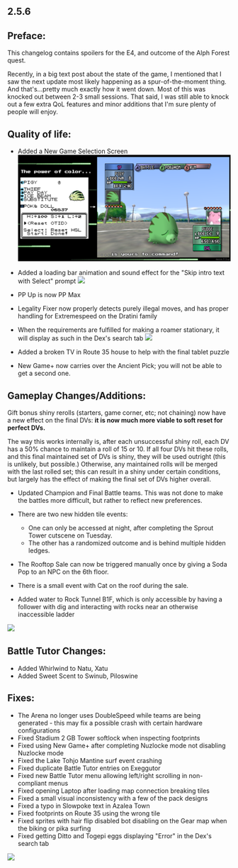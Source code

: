 2.5.6
--------------
## Preface:

This changelog contains spoilers for the E4, and outcome of the Alph Forest quest.

Recently, in a big text post about the state of the game, I mentioned that I saw the next update most likely happening as a spur-of-the-moment thing. And that's...pretty much exactly how it went down. Most of this was knocked out between 2-3 small sessions. That said, I was still able to knock out a few extra QoL features and minor additions that I'm sure plenty of people will enjoy.

## Quality of life:

 - Added a New Game Selection Screen
 ![](images/2_5_4_Changelog/image_1.png)
 
 - Added a loading bar animation and sound effect for the "Skip intro text with Select" prompt
 ![](images/2_5_4_Changelog/image_2.gif)

 - PP Up is now PP Max

 - Legality Fixer now properly detects purely illegal moves, and has proper handling for Extremespeed on the Dratini family

 - When the requirements are fulfilled for making a roamer stationary, it will display as such in the Dex's search tab
 ![](images/2_5_4_Changelog/image_3.png)

 - Added a broken TV in Route 35 house to help with the final tablet puzzle

 - New Game+ now carries over the Ancient Pick; you will not be able to get a second one.

## Gameplay Changes/Additions:

Gift bonus shiny rerolls (starters, game corner, etc; not chaining) now have a new effect on the final DVs: **it is now much more viable to soft reset for perfect DVs.**

The way this works internally is, after each unsuccessful shiny roll, each DV has a 50% chance to maintain a roll of 15 or 10. If all four DVs hit these rolls, and this final maintained set of DVs is shiny, they will be used outright (this is unlikely, but possible.) Otherwise, any maintained rolls will be merged with the last rolled set; this can result in a shiny under certain conditions, but largely has the effect of making the final set of DVs higher overall.

 - Updated Champion and Final Battle teams. This was not done to make the battles more difficult, but rather to reflect new preferences.

 - There are two new hidden tile events:
	 * One can only be accessed at night, after completing the Sprout Tower cutscene on Tuesday. 
	 * The other has a randomized outcome and is behind multiple hidden ledges.

 - The Rooftop Sale can now be triggered manually once by giving a Soda Pop to an NPC on the 6th floor.
 
 - There is a small event with Cat on the roof during the sale.

 - Added water to Rock Tunnel B1F, which is only accessible by having a follower with dig and interacting with rocks near an otherwise inaccessible ladder

 ![](images/2_5_4_Changelog/image_4.png)

## Battle Tutor Changes:

 - Added Whirlwind to Natu, Xatu
 - Added Sweet Scent to Swinub, Piloswine

## Fixes:

 - The Arena no longer uses DoubleSpeed while teams are being generated - this may fix a possible crash with certain hardware configurations
 - Fixed Stadium 2 GB Tower softlock when inspecting footprints
 - Fixed using New Game+ after completing Nuzlocke mode not disabling Nuzlocke mode
 - Fixed the Lake Tohjo Mantine surf event crashing
 - Fixed duplicate Battle Tutor entries on Exeggutor
 - Fixed new Battle Tutor menu allowing left/right scrolling in non-compliant menus
 - Fixed opening Laptop after loading map connection breaking tiles
 - Fixed a small visual inconsistency with a few of the pack designs
 - Fixed a typo in Slowpoke text in Azalea Town
 - Fixed footprints on Route 35 using the wrong tile
 - Fixed sprites with hair flip disabled bot disabling on the Gear map when the biking or pika surfing
 - Fixed getting Ditto and Togepi eggs displaying "Error" in the Dex's search tab

 ![](images/2_5_4_Changelog/image_5.png)